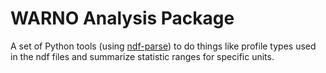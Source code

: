 # WARNO Analysis Package
A set of Python tools (using [ndf-parse](https://github.com/Ulibos/ndf-parse)) to do things like profile types used in the ndf files and summarize statistic ranges for specific units.